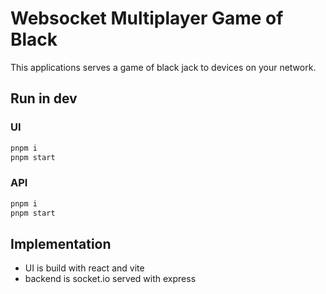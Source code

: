 # Websocket Multiplayer Game of Black

This applications serves a game of black jack to devices on your network.

## Run in dev

### UI

```cmd
pnpm i
pnpm start
```

### API

```cmd
pnpm i
pnpm start
```

## Implementation

- UI is build with react and vite
- backend is socket.io served with express

